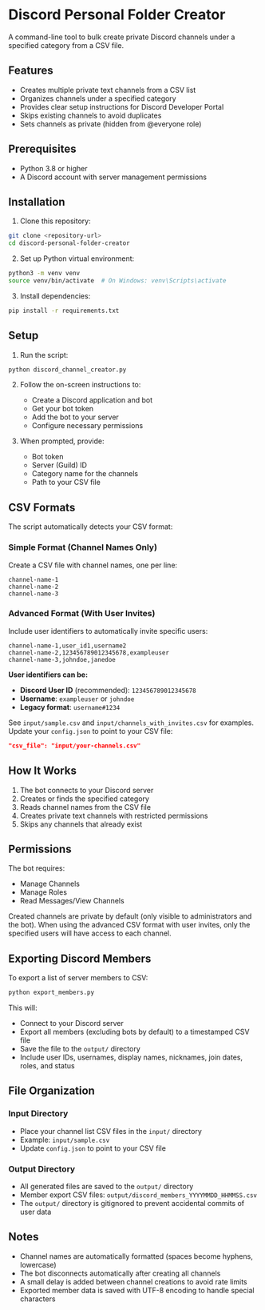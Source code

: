 # Discord Personal Folder Creator

A command-line tool to bulk create private Discord channels under a specified category from a CSV file.

## Features

- Creates multiple private text channels from a CSV list
- Organizes channels under a specified category
- Provides clear setup instructions for Discord Developer Portal
- Skips existing channels to avoid duplicates
- Sets channels as private (hidden from @everyone role)

## Prerequisites

- Python 3.8 or higher
- A Discord account with server management permissions

## Installation

1. Clone this repository:
```bash
git clone <repository-url>
cd discord-personal-folder-creator
```

2. Set up Python virtual environment:
```bash
python3 -m venv venv
source venv/bin/activate  # On Windows: venv\Scripts\activate
```

3. Install dependencies:
```bash
pip install -r requirements.txt
```

## Setup

1. Run the script:
```bash
python discord_channel_creator.py
```

2. Follow the on-screen instructions to:
   - Create a Discord application and bot
   - Get your bot token
   - Add the bot to your server
   - Configure necessary permissions

3. When prompted, provide:
   - Bot token
   - Server (Guild) ID
   - Category name for the channels
   - Path to your CSV file

## CSV Formats

The script automatically detects your CSV format:

### Simple Format (Channel Names Only)
Create a CSV file with channel names, one per line:

```csv
channel-name-1
channel-name-2
channel-name-3
```

### Advanced Format (With User Invites)
Include user identifiers to automatically invite specific users:

```csv
channel-name-1,user_id1,username2
channel-name-2,123456789012345678,exampleuser
channel-name-3,johndoe,janedoe
```

**User identifiers can be:**
- **Discord User ID** (recommended): `123456789012345678`
- **Username**: `exampleuser` or `johndoe`
- **Legacy format**: `username#1234`

See `input/sample.csv` and `input/channels_with_invites.csv` for examples. Update your `config.json` to point to your CSV file:
```json
"csv_file": "input/your-channels.csv"
```

## How It Works

1. The bot connects to your Discord server
2. Creates or finds the specified category
3. Reads channel names from the CSV file
4. Creates private text channels with restricted permissions
5. Skips any channels that already exist

## Permissions

The bot requires:
- Manage Channels
- Manage Roles
- Read Messages/View Channels

Created channels are private by default (only visible to administrators and the bot). When using the advanced CSV format with user invites, only the specified users will have access to each channel.

## Exporting Discord Members

To export a list of server members to CSV:

```bash
python export_members.py
```

This will:
- Connect to your Discord server
- Export all members (excluding bots by default) to a timestamped CSV file
- Save the file to the `output/` directory
- Include user IDs, usernames, display names, nicknames, join dates, roles, and status

## File Organization

### Input Directory
- Place your channel list CSV files in the `input/` directory
- Example: `input/sample.csv`
- Update `config.json` to point to your CSV file

### Output Directory
- All generated files are saved to the `output/` directory
- Member export CSV files: `output/discord_members_YYYYMMDD_HHMMSS.csv`
- The `output/` directory is gitignored to prevent accidental commits of user data

## Notes

- Channel names are automatically formatted (spaces become hyphens, lowercase)
- The bot disconnects automatically after creating all channels
- A small delay is added between channel creations to avoid rate limits
- Exported member data is saved with UTF-8 encoding to handle special characters